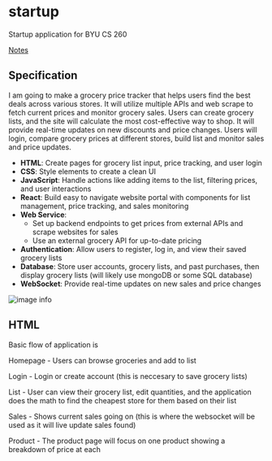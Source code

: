 # startup

Startup application for BYU CS 260

[Notes](notes.md)

## Specification

I am going to make a grocery price tracker that helps users find the best deals across various stores. It will utilize multiple APIs and web scrape to fetch current prices and monitor grocery sales. Users can create grocery lists, and the site will calculate the most cost-effective way to shop. It will provide real-time updates on new discounts and price changes. Users will login, compare grocery prices at different stores, build list and monitor sales and price updates.

- **HTML**: Create pages for grocery list input, price tracking, and user login
- **CSS**: Style elements to create a clean UI
- **JavaScript**: Handle actions like adding items to the list, filtering prices, and user interactions
- **React**: Build easy to navigate website portal with components for list management, price tracking, and sales monitoring
- **Web Service**:
  - Set up backend endpoints to get prices from external APIs and scrape websites for sales
  - Use an external grocery API for up-to-date pricing
- **Authentication**: Allow users to register, log in, and view their saved grocery lists
- **Database**: Store user accounts, grocery lists, and past purchases, then display grocery lists (will likely use mongoDB or some SQL database)
- **WebSocket**: Provide real-time updates on new sales and price changes

![image info](sketch.jpg)

## HTML

Basic flow of application is

Homepage - Users can browse groceries and add to list

Login - Login or create account (this is neccesary to save grocery lists)

List - User can view their grocery list, edit quantities, and the application does the math to find the cheapest store for them based on their list

Sales - Shows current sales going on (this is where the websocket will be used as it will live update sales found)

Product - The product page will focus on one product showing a breakdown of price at each
